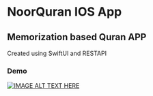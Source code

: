 # NoorQuran IOS App
## Memorization based Quran APP
Created using SwiftUI and RESTAPI

### Demo

[![IMAGE ALT TEXT HERE](https://img.youtube.com/vi/0ycXkex3_6I/0.jpg)](https://www.youtube.com/watch?v=0ycXkex3_6I)
